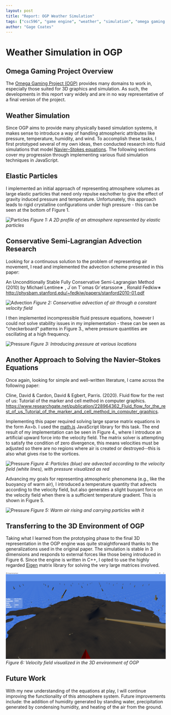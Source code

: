 ```yaml
---
layout: post
title: "Report: OGP Weather Simulation"
tags: ["csc596", "game engine", "weather", "simulation", "omega gaming project", "report"]
author: "Gage Coates"
---
```


# Weather Simulation in OGP

## Omega Gaming Project Overview

The [Omega Gaming Project (OGP)](https://www.omega-gaming-project.org) provides many domains to work in, especially those suited for 3D graphics and simulation. As such, the developments in this report vary widely and are in no way representative of a final version of the project.  

## Weather Simulation

Since OGP aims to provide many physically based simulation systems, it makes sense to introduce a way of handling atmospheric attributes like pressure, temperature, humidity, and wind. To accomplish these tasks, I first prototyped several of my own ideas, then conducted research into fluid simulations that model [Navier–Stokes equations](https://en.wikipedia.org/wiki/Navier%E2%80%93Stokes_equations). The following sections cover my progression through implementing various fluid simulation techniques in JavaScript.

## Elastic Particles

I implemented an initial approach of representing atmosphere volumes as large elastic particles that need only repulse eachother to give the effect of gravity induced pressure and temperature. Unfortunately, this approach leads to rigid crystalline configurations under high pressure - this can be
seen at the bottom of Figure 1.

![Particles](/assets/2020-05-10-report-ogp-weather-simulation/particles.gif)
*Figure 1: A 2D profile of an atmosphere represented by elastic particles*

## Conservative Semi-Lagrangian Advection Research

Looking for a continuous solution to the problem of representing air movement, I read and implemented the advection scheme presented in this paper:

An Unconditionally Stable Fully Conservative Semi-Lagrangian Method (2010)
by Michael Lentine∗ , J´on T´omas Gr´etarsson∗ , Ronald Fedkiw∗ 
http://physbam.stanford.edu/~fedkiw/papers/stanford2010-01.pdf

![Advection](/assets/2020-05-10-report-ogp-weather-simulation/advection.gif)
*Figure 2: Conservative advection of air through a constant velocity field*

I then implemented incompressible fluid pressure equations, however I could not solve stability issues in my implementation - these can be seen as "checkerboard" patterns in Figure 3., where pressure quantities are oscillating at a high frequency.

![Pressure](/assets/2020-05-10-report-ogp-weather-simulation/incompressible.gif)
*Figure 3: Introducing pressure at various locations*

## Another Approach to Solving the Navier–Stokes Equations

Once again, looking for simple and well-written literature, I came across the following paper: 

Cline, David & Cardon, David & Egbert, Parris. (2020). Fluid flow for the rest of us: Tutorial of the marker and cell method in computer graphics. https://www.researchgate.net/publication/228964362_Fluid_flow_for_the_rest_of_us_Tutorial_of_the_marker_and_cell_method_in_computer_graphics.

Implementing this paper required solving large sparse matrix equations in the form Ax=b. I used the [math.js](https://mathjs.org/) JavaScript library for this task. The end result of my implementation can be seen in Figure 4., where I introduce an artificial upward force into the velocity field. The matrix solver is attempting to satisfy the condition of zero divergence, this means velocities must be adjusted so there are no regions where air is created or destroyed--this is also what gives rise to the vortices.

![Pressure](/assets/2020-05-10-report-ogp-weather-simulation/fluid-flow.gif)
*Figure 4: Particles (blue) are advected according to the velocity field (white lines), with pressure visualized as red*

Advancing my goals for representing atmospheric phenomena (e.g., like the buoyancy of warm air), I introduced a temperature quantity that advects according to the velocity field, but also generates a slight buoyant force on the velocity field when there is a sufficient temperature gradient. This is shown in Figure 5.

![Pressure](/assets/2020-05-10-report-ogp-weather-simulation/temperature.gif)
*Figure 5: Warm air rising and carrying particles with it*

## Transferring to the 3D Environment of OGP

Taking what I learned from the prototyping phase to the final 3D representation in the OGP engine was quite straightforward thanks to the generalizations used in the original paper. The simulation is stable in 3 dimensions and responds to external forces like those being introduced in Figure 6. Since the engine is written in C++, I opted to use the highly regarded [Eigen](http://eigen.tuxfamily.org/index.php?title=Main_Page) matrix library for solving the very large matrices involved.

![Pressure](/assets/2020-05-10-report-ogp-weather-simulation/3d-velocity-field.png)
*Figure 6: Velocity field visualized in the 3D environment of OGP*

## Future Work

With my new understanding of the equations at play, I will continue improving the functionality of this atmosphere system. Future improvements include: the addition of humidity generated by standing water, precipitation generated by condensing humidity, and heating of the air from the ground.
